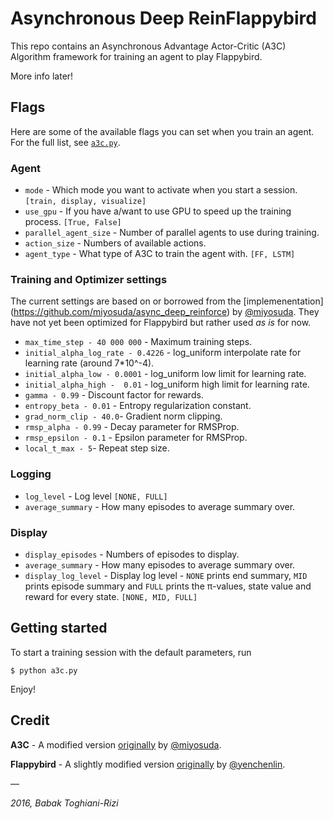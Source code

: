 # Asynchronous Deep ReinFlappybird
This repo contains an Asynchronous Advantage Actor-Critic (A3C) Algorithm framework for training an agent to play Flappybird.

More info later!

## Flags
Here are some of the available flags you can set when you train an agent. For the full list, see [```a3c.py```](https://github.com/babaktr/async-deep-flappybird/blob/master/a3c.py).

### Agent
* ```mode``` - Which mode you want to activate when you start a session. ```[train, display, visualize] ```
* ```use_gpu``` - If you have a/want to use GPU to speed up the training process. ```[True, False]```
* ```parallel_agent_size``` - Number of parallel agents to use during training. 
* ```action_size``` - Numbers of available actions.
* ```agent_type``` - What type of A3C to train the agent with. ```[FF, LSTM]```



### Training and Optimizer settings
The current settings are based on or borrowed from the [implemenentation] (https://github.com/miyosuda/async_deep_reinforce) by [@miyosuda](https://github.com/miyosuda).
They have not yet been optimized for Flappybird but rather used _as is_ for now.

* ```max_time_step - 40 000 000``` - Maximum training steps. 
* ```initial_alpha_log_rate - 0.4226``` - log_uniform interpolate rate for learning rate (around 7*10^-4).
* ```initial_alpha_low - 0.0001``` - log_uniform low limit for learning rate.
* ```initial_alpha_high -  0.01``` - log_uniform high limit for learning rate.
* ```gamma - 0.99``` - Discount factor for rewards.
* ```entropy_beta - 0.01``` - Entropy regularization constant.
* ```grad_norm_clip - 40.0```- Gradient norm clipping.
* ```rmsp_alpha - 0.99``` - Decay parameter for RMSProp.
* ```rmsp_epsilon - 0.1``` - Epsilon parameter for RMSProp.
* ```local_t_max - 5```- Repeat step size.


### Logging
* ```log_level``` - Log level ```[NONE, FULL]```
* ```average_summary``` - How many episodes to average summary over.

### Display
* ```display_episodes``` - Numbers of episodes to display. 
* ```average_summary``` - How many episodes to average summary over.
* ```display_log_level``` - Display log level - ```NONE``` prints end summary, ```MID``` prints episode summary and ```FULL``` prints the π-values, state value and reward for every state. ```[NONE, MID, FULL]```



## Getting started
To start a training session with the default parameters, run

```
$ python a3c.py
```

Enjoy!

## Credit
**A3C** - A modified version [originally](https://github.com/miyosuda/async_deep_reinforce) by [@miyosuda](https://github.com/miyosuda).

**Flappybird** - A slightly modified version [originally](https://github.com/yenchenlin/DeepLearningFlappyBird) by [@yenchenlin](https://github.com/yenchenlin).

—


_2016, Babak Toghiani-Rizi_